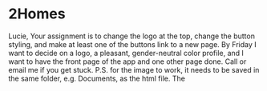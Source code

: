 # 2Homes
Lucie,
Your assignment is to change the logo at the top, change the button styling, and make at least one of the buttons link to a new page.
By Friday I want to decide on a logo, a pleasant, gender-neutral color profile, and I want to have the front page of the app and one other page done.
Call or email me if you get stuck.
P.S. 
for the image to work, it needs to be saved in the same folder, e.g. Documents, as the html file.
The 
